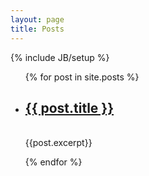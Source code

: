 ```yaml
---
layout: page
title: Posts
---
```

{% include JB/setup %}


<ul class="posts">
  {% for post in site.posts %}
    <li><h2><a href="{{ BASE_PATH }}{{ post.url }}">{{ post.title }}</a></h2></li>
    </br>
    <div class = “”index_content>{{post.excerpt}}</div>

  {% endfor %}
</ul>
